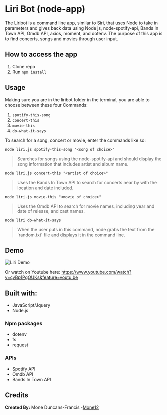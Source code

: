 # Liri Bot (node-app)

The Liribot is a command line app, similar to Siri, that uses Node to take in parameters and gives back data using Node js, node-spotify-api, Bands In Town API, Omdb API, axios, moment, and dotenv. The purpose of this app is to find concerts, songs and movies through user input.

## How to access the app

1. Clone repo
2. Run `npm install`

## Usage

Making sure you are in the liribot folder in the terminal, you are able to choose between these four Commands:
 1. `spotify-this-song`
 2. `concert-this`
 3. `movie-this`
 4. `do-what-it-says`

To search for a song, concert or movie, enter the commands like so:
```
node liri.js spotify-this-song "<song of choice>"
``` 
> Searches for songs using the node-spotify-api and should display the song information that includes artist and album name.

```
node liri.js concert-this "<artist of choice>"
```
> Uses the Bands In Town API to search for concerts near by with the location and date included.

```
node liri.js movie-this "<movie of choice>"
```
> Uses the Omdb API to search for movie names, including year and date of release, and cast names.

```
node liri do-what-it-says
```
> When the user puts in this command, node grabs the text from the 'random.txt' file and displays it in the command line.

## Demo

![Liri Demo](https://github.com/Mone12/liri-node-app/blob/master/assets/liri-demo.gif)

Or watch on Youtube here: https://www.youtube.com/watch?v=cyBp1PgOUKs&feature=youtu.be

## Built with:
 * JavaScript/Jquery
 * Node.js

### Npm packages
* dotenv
* fs
* request

### APIs
* Spotify API
* Omdb API
* Bands In Town API

## Credits
<b>Created By:</b> Mone Duncans-Francis -[Mone12](https://github.com/Mone12)


